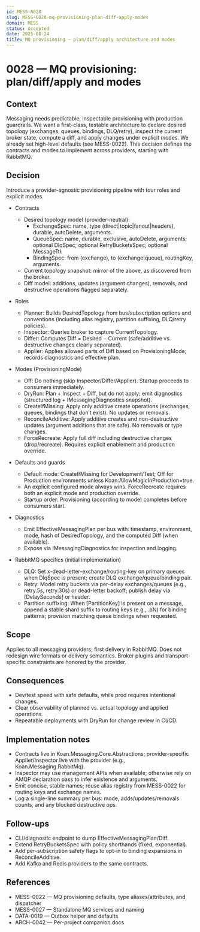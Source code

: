 ```yaml
---
id: MESS-0028
slug: MESS-0028-mq-provisioning-plan-diff-apply-modes
domain: MESS
status: Accepted
date: 2025-08-24
title: MQ provisioning — plan/diff/apply architecture and modes
---
```


# 0028 — MQ provisioning: plan/diff/apply and modes

## Context
Messaging needs predictable, inspectable provisioning with production guardrails. We want a first-class, testable architecture to declare desired topology (exchanges, queues, bindings, DLQ/retry), inspect the current broker state, compute a diff, and apply changes under explicit modes. We already set high-level defaults (see MESS-0022). This decision defines the contracts and modes to implement across providers, starting with RabbitMQ.

## Decision
Introduce a provider-agnostic provisioning pipeline with four roles and explicit modes.

- Contracts
  - Desired topology model (provider-neutral):
    - ExchangeSpec: name, type (direct|topic|fanout|headers), durable, autoDelete, arguments.
    - QueueSpec: name, durable, exclusive, autoDelete, arguments; optional DlqSpec; optional RetryBucketsSpec; optional MessageTtl.
    - BindingSpec: from (exchange), to (exchange|queue), routingKey, arguments.
  - Current topology snapshot: mirror of the above, as discovered from the broker.
  - Diff model: additions, updates (argument changes), removals, and destructive operations flagged separately.

- Roles
  - Planner: Builds DesiredTopology from bus/subscription options and conventions (including alias registry, partition suffixing, DLQ/retry policies).
  - Inspector: Queries broker to capture CurrentTopology.
  - Differ: Computes Diff = Desired − Current (safe/additive vs. destructive changes clearly separated).
  - Applier: Applies allowed parts of Diff based on ProvisioningMode; records diagnostics and effective plan.

- Modes (ProvisioningMode)
  - Off: Do nothing (skip Inspector/Differ/Applier). Startup proceeds to consumers immediately.
  - DryRun: Plan + Inspect + Diff, but do not apply; emit diagnostics (structured log + IMessagingDiagnostics snapshot).
  - CreateIfMissing: Apply only additive create operations (exchanges, queues, bindings that don’t exist). No updates or removals.
  - ReconcileAdditive: Apply additive creates and non-destructive updates (argument additions that are safe). No removals or type changes.
  - ForceRecreate: Apply full diff including destructive changes (drop/recreate). Requires explicit enablement and production override.

- Defaults and guards
  - Default mode: CreateIfMissing for Development/Test; Off for Production environments unless Koan:AllowMagicInProduction=true.
  - An explicit configured mode always wins. ForceRecreate requires both an explicit mode and production override.
  - Startup order: Provisioning (according to mode) completes before consumers start.

- Diagnostics
  - Emit EffectiveMessagingPlan per bus with: timestamp, environment, mode, hash of DesiredTopology, and the computed Diff (when available).
  - Expose via IMessagingDiagnostics for inspection and logging.

- RabbitMQ specifics (initial implementation)
  - DLQ: Set x-dead-letter-exchange/routing-key on primary queues when DlqSpec is present; create DLQ exchange/queue/binding pair.
  - Retry: Model retry buckets via per-delay exchanges/queues (e.g., retry.5s, retry.30s) or dead-letter backoff; publish delay via [DelaySeconds] or header.
  - Partition suffixing: When [PartitionKey] is present on a message, append a stable shard suffix to routing keys (e.g., .pN) for binding patterns; provision matching queue bindings when requested.

## Scope
Applies to all messaging providers; first delivery in RabbitMQ. Does not redesign wire formats or delivery semantics. Broker plugins and transport-specific constraints are honored by the provider.

## Consequences
- Dev/test speed with safe defaults, while prod requires intentional changes.
- Clear observability of planned vs. actual topology and applied operations.
- Repeatable deployments with DryRun for change review in CI/CD.

## Implementation notes
- Contracts live in Koan.Messaging.Core.Abstractions; provider-specific Applier/Inspector live with the provider (e.g., Koan.Messaging.RabbitMq).
- Inspector may use management APIs when available; otherwise rely on AMQP declaration pass to infer existence and arguments.
- Emit concise, stable names; reuse alias registry from MESS-0022 for routing keys and exchange names.
- Log a single-line summary per bus: mode, adds/updates/removals counts, and any blocked destructive ops.

## Follow-ups
- CLI/diagnostic endpoint to dump EffectiveMessagingPlan/Diff.
- Extend RetryBucketsSpec with policy shorthands (fixed, exponential).
- Add per-subscription safety flags to opt-in to binding expansions in ReconcileAdditive.
- Add Kafka and Redis providers to the same contracts.

## References
- MESS-0022 — MQ provisioning defaults, type aliases/attributes, and dispatcher
- MESS-0027 — Standalone MQ services and naming
- DATA-0019 — Outbox helper and defaults
- ARCH-0042 — Per-project companion docs
